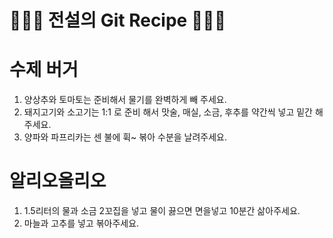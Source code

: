 # 👨🏻‍🍳 전설의 Git Recipe 👩🏻‍🍳

# 수제 버거 

1. 양상추와 토마토는 준비해서 물기를 완벽하게 빼 주세요.
2. 돼지고기와 소고기는 1:1 로 준비 해서 맛술, 매실, 소금, 후추를 약간씩 넣고 밑간 해주세요.
3. 양파와 파프리카는 센 불에 휙~ 볶아 수분을 날려주세요.

# 알리오올리오
1. 1.5리터의 물과 소금 2꼬집을 넣고 물이 끓으면 면을넣고 10분간 삶아주세요.
2. 마늘과 고추를 넣고 볶아주세요.
